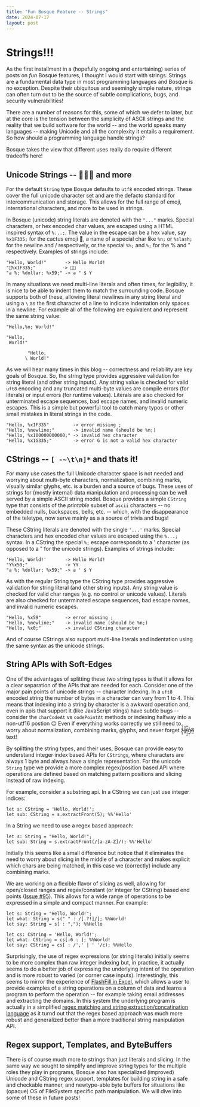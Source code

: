 ```yaml
---
title: "Fun Bosque Feature -- Strings"
date: 2024-07-17
layout: post
---
```


# Strings!!!
As the first installment in a (hopefully ongoing and entertaining) series of posts on _fun_ Bosque features, I thought I would start with strings. Strings are a fundamental data type in most programming languages and Bosque is no exception. Despite their ubiquitous and seemingly simple nature, strings can often turn out to be the source of subtle complications, bugs, and security vulnerabilities!

There are a number of reasons for this, some of which we defer to later, but at the core is the tension between the simplicity of ASCII strings and the reality that we build software for the world -- and the world speaks many languages -- making Unicode and all the complexity it entails a requirement. So how should a programming language handle strings?

Bosque takes the view that different uses really do require different tradeoffs here!

## Unicode Strings -- 🌵🚀✨ and more
For the default `String` type Bosque defaults to `utf8` encoded strings. These cover the full unicode character set and are the defacto standard for intercommunication and storage. This allows for the full range of emoji, international characters, and more to be used in strings. 

In Bosque (unicode) string literals are denoted with the `"..."` marks. Special characters, or hex encoded char values, are escaped using a HTML inspired syntax of `%...;`. The value in the escape can be a hex value, say `%x1F335;` for the cactus emoji 🌵, a name of a special char like `%n;` or `%slash;` for the newline and / respectively, or the special `%%;` and `%;` for the % and " respectively. Examples of strings include:
```
"Hello, World!"       -> Hello World!
"🌵%x1F335;"          -> 🌵🌵
"a %; %dollar; %x59;" -> a " $ Y
```

In many situations we need multi-line literals and often times, for legibility, it is nice to be able to indent them to match the surrounding code. Bosque supports both of these, allowing literal newlines in any string literal and using a `\` as the first character of a line to indicate indentation only spaces in a newline. For example all of the following are equivalent and represent the same string value:
```
"Hello,%n; World!"

"Hello,
 World!"

        "Hello, 
       \ World!"
```

As we will hear many times in this blog -- correctness and reliability are key goals of Bosque. So, the string type provides aggressive validation for string literal (and other string inputs). Any string value is checked for valid `uft8` encoding and any truncated multi-byte values are compile errors (for literals) or input errors (for runtime values). Literals are also checked for unterminated escape sequences, bad escape names, and invalid numeric escapes. This is a simple but powerful tool to catch many typos or other small mistakes in literal strings in the code.
```
"Hello, %x1F335"         -> error missing ;
"Hello, %newline;"       -> invalid name (should be %n;)
"Hello, %x100000000000;" -> invalid hex character
"Hello, %x1G335;"        -> error G is not a valid hex character
```

## CStrings -- `[ -~\t\n]*` and thats it!
For many use cases the full Unicode character space is not needed and worrying about multi-byte characters, normalization, combining marks, visually similar glyphs, etc. is a burden and a source of bugs. These uses of strings for (mostly internal) data manipulation and processing can be well served by a simple ASCII string model. Bosque provides a simple `CString` type that consists of the _printable_ subset of `ascii` characters -- no embedded nulls, backspaces, bells, etc. -- which, with the disappearance of the teletype, now serve mainly as a a source of trivia and bugs!

These CString literals are denoted with the single `'...'` marks. Special characters and hex encoded char values are escaped using the `%...;` syntax. In a CString the special `%;` escape corresponds to a ' character (as opposed to a " for the unicode strings). Examples of strings include:
```
'Hello, World!'       -> Hello World!
"Y%x59;"              -> YY
"a %; %dollar; %x59;" -> a ' $ Y
```

As with the regular String type the CString type provides aggressive validation for string literal (and other string inputs). Any string value is checked for valid char ranges (e.g. no control or unicode values). Literals are also checked for unterminated escape sequences, bad escape names, and invalid numeric escapes.
```
"Hello, %x59"         -> error missing ;
"Hello, %newline;"    -> invalid name (should be %n;)
"Hello, %x0;"         -> invalid CString character
```

And of course CStrings also support multi-line literals and indentation using the same syntax as the unicode strings. 

## String APIs with Soft-Edges
One of the advantages of splitting these two string types is that it allows for a clear separation of the APIs that are needed for each. Consider one of the major pain points of unicode strings -- character indexing. In a `uft8` encoded string the number of bytes in a character can vary from 1 to 4. This means that indexing into a string by character is a awkward operation and, even in apis that support it (like JavaScript stings) have subtle bugs -- consider the `charCodeAt` vs `codePointAt` methods or indexing halfway into a non-utf16 postion ☹️ Even if everything works correctly we still need to worry about normalization, combining marks, glyphs, and never forget z̵̨̞̑̍͋a̸̪̒̐l̷͎̩̫̿g̷̗̾o̴͖͆ text!

By splitting the string types, and their uses, Bosque can provide easy to understand integer index based APIs for `CStrings`, where characters are always 1 byte and always have a single representation. For the unicode `String` type we provide a more complex regex/position based API where operations are defined based on matching pattern positions and slicing instead of raw indexing.

For example, consider a substring api. In a CString we can just use integer indices:
```
let s: CString = 'Hello, World!';
let sub: CString = s.extractFront(5); %%'Hello'
```

In a String we need to use a regex based approach:
```
let s: String = "Hello, World!";
let sub: String = s.extractFront(/[a-zA-Z]/); %%'Hello'
```

Initially this seems like a small difference but notice that it eliminates the need to worry about slicing in the middle of a character and makes explicit which chars are being matched, in this case we (correctly) include any combining marks. 

We are working on a flexible flavor of slicing as well, allowing for open/closed ranges and regex/constant (or integer for CString) based end points ([Issue #95](https://github.com/BosqueLanguage/BosqueCore/issues/95)). This allows for a wide range of operations to be expressed in a simple and compact manner. For example:
```
let s: String = "Hello, World!";
let what: String = s(" " : /[.?!]/]; %%World!
let say: String = s[ : ","); %%Hello

let cs: CString = 'Hello, World!';
let what: CString = cs[-6 : ]; %%World!
let say: CString = cs[ : /',' | ' '/c); %%Hello
```

Surprisingly, the use of regex expressions (or string literals) initially seems to be more complex than raw integer indexing but, in practice, it actually seems to do a better job of expressing the underlying intent of the operation and is more robust to varied (or corner case inputs). Interestingly, this seems to mirror the experience of [FlashFill in Excel](https://support.microsoft.com/en-us/office/using-flash-fill-in-excel-3f9bcf1e-db93-4890-94a0-1578341f73f7), which allows a user to provide examples of a string operations on a column of data and learns a program to perform the operation -- for example taking email addresses and extracting the domains. In this system the underlying program is actually in a simplified [regex matching and string extraction/concatination language](https://www.microsoft.com/en-us/research/wp-content/uploads/2016/12/popl11-synthesis.pdf) as it turnd out that the regex based approach was much more robust and generalized better than a more traditional string manipulation API.


## Regex support, Templates, and ByteBuffers
There is of course much more to strings than just literals and slicing. In the same way we sought to simplify and improve string types for the multiple roles they play in programs, Bosque also has specialized (improved) Unicode and CString regex support, templates for building string in a safe and checkable manner, and newtype-able byte buffers for situations like (opaque) OS of FileSystem specific path manipulation. We will dive into some of these in future posts!